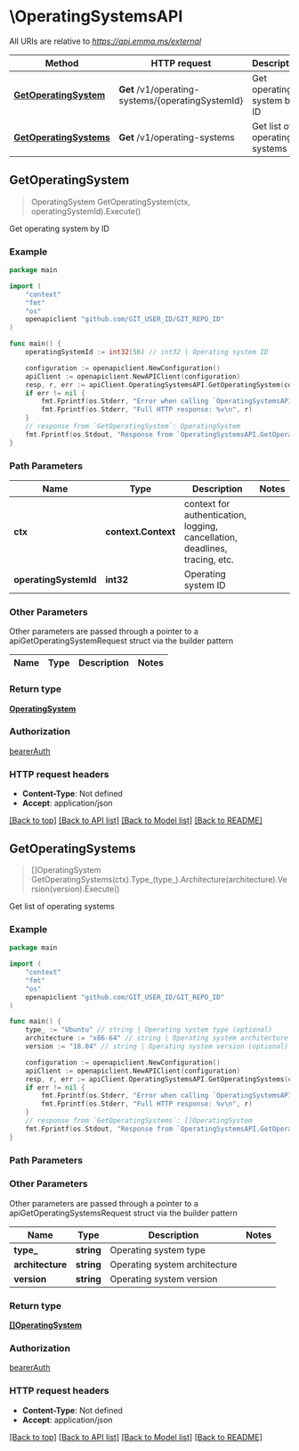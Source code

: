 # \OperatingSystemsAPI

All URIs are relative to *https://api.emma.ms/external*

Method | HTTP request | Description
------------- | ------------- | -------------
[**GetOperatingSystem**](OperatingSystemsAPI.md#GetOperatingSystem) | **Get** /v1/operating-systems/{operatingSystemId} | Get operating system by ID
[**GetOperatingSystems**](OperatingSystemsAPI.md#GetOperatingSystems) | **Get** /v1/operating-systems | Get list of operating systems



## GetOperatingSystem

> OperatingSystem GetOperatingSystem(ctx, operatingSystemId).Execute()

Get operating system by ID

### Example

```go
package main

import (
	"context"
	"fmt"
	"os"
	openapiclient "github.com/GIT_USER_ID/GIT_REPO_ID"
)

func main() {
	operatingSystemId := int32(56) // int32 | Operating system ID

	configuration := openapiclient.NewConfiguration()
	apiClient := openapiclient.NewAPIClient(configuration)
	resp, r, err := apiClient.OperatingSystemsAPI.GetOperatingSystem(context.Background(), operatingSystemId).Execute()
	if err != nil {
		fmt.Fprintf(os.Stderr, "Error when calling `OperatingSystemsAPI.GetOperatingSystem``: %v\n", err)
		fmt.Fprintf(os.Stderr, "Full HTTP response: %v\n", r)
	}
	// response from `GetOperatingSystem`: OperatingSystem
	fmt.Fprintf(os.Stdout, "Response from `OperatingSystemsAPI.GetOperatingSystem`: %v\n", resp)
}
```

### Path Parameters


Name | Type | Description  | Notes
------------- | ------------- | ------------- | -------------
**ctx** | **context.Context** | context for authentication, logging, cancellation, deadlines, tracing, etc.
**operatingSystemId** | **int32** | Operating system ID | 

### Other Parameters

Other parameters are passed through a pointer to a apiGetOperatingSystemRequest struct via the builder pattern


Name | Type | Description  | Notes
------------- | ------------- | ------------- | -------------


### Return type

[**OperatingSystem**](OperatingSystem.md)

### Authorization

[bearerAuth](../README.md#bearerAuth)

### HTTP request headers

- **Content-Type**: Not defined
- **Accept**: application/json

[[Back to top]](#) [[Back to API list]](../README.md#documentation-for-api-endpoints)
[[Back to Model list]](../README.md#documentation-for-models)
[[Back to README]](../README.md)


## GetOperatingSystems

> []OperatingSystem GetOperatingSystems(ctx).Type_(type_).Architecture(architecture).Version(version).Execute()

Get list of operating systems

### Example

```go
package main

import (
	"context"
	"fmt"
	"os"
	openapiclient "github.com/GIT_USER_ID/GIT_REPO_ID"
)

func main() {
	type_ := "Ubuntu" // string | Operating system type (optional)
	architecture := "x86-64" // string | Operating system architecture (optional)
	version := "18.04" // string | Operating system version (optional)

	configuration := openapiclient.NewConfiguration()
	apiClient := openapiclient.NewAPIClient(configuration)
	resp, r, err := apiClient.OperatingSystemsAPI.GetOperatingSystems(context.Background()).Type_(type_).Architecture(architecture).Version(version).Execute()
	if err != nil {
		fmt.Fprintf(os.Stderr, "Error when calling `OperatingSystemsAPI.GetOperatingSystems``: %v\n", err)
		fmt.Fprintf(os.Stderr, "Full HTTP response: %v\n", r)
	}
	// response from `GetOperatingSystems`: []OperatingSystem
	fmt.Fprintf(os.Stdout, "Response from `OperatingSystemsAPI.GetOperatingSystems`: %v\n", resp)
}
```

### Path Parameters



### Other Parameters

Other parameters are passed through a pointer to a apiGetOperatingSystemsRequest struct via the builder pattern


Name | Type | Description  | Notes
------------- | ------------- | ------------- | -------------
 **type_** | **string** | Operating system type | 
 **architecture** | **string** | Operating system architecture | 
 **version** | **string** | Operating system version | 

### Return type

[**[]OperatingSystem**](OperatingSystem.md)

### Authorization

[bearerAuth](../README.md#bearerAuth)

### HTTP request headers

- **Content-Type**: Not defined
- **Accept**: application/json

[[Back to top]](#) [[Back to API list]](../README.md#documentation-for-api-endpoints)
[[Back to Model list]](../README.md#documentation-for-models)
[[Back to README]](../README.md)

